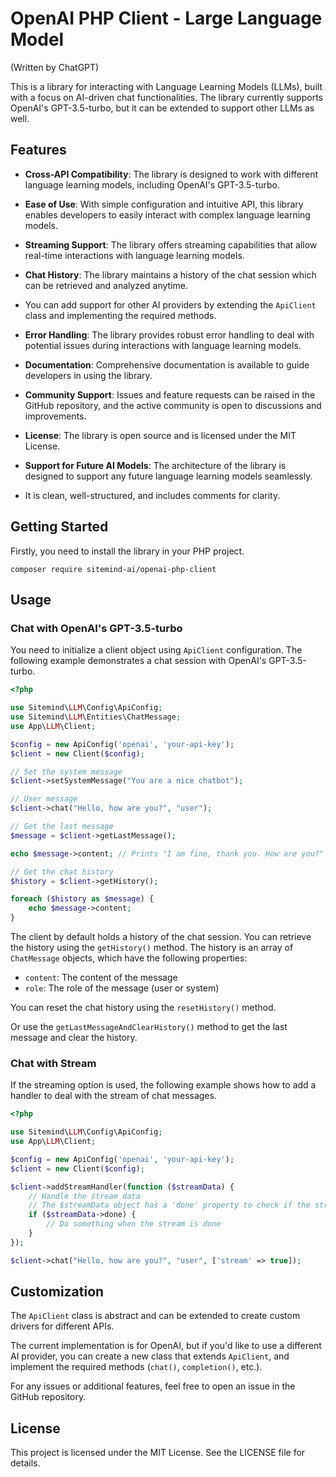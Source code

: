 # OpenAI PHP Client - Large Language Model
(Written by ChatGPT)

This is a library for interacting with Language Learning Models (LLMs), built with a focus on AI-driven chat functionalities. 
The library currently supports OpenAI's GPT-3.5-turbo, but it can be extended to support other LLMs as well.

## Features
- **Cross-API Compatibility**: The library is designed to work with different language learning models, including OpenAI's GPT-3.5-turbo.

- **Ease of Use**: With simple configuration and intuitive API, this library enables developers to easily interact with complex language learning models.

- **Streaming Support**: The library offers streaming capabilities that allow real-time interactions with language learning models.

- **Chat History**: The library maintains a history of the chat session which can be retrieved and analyzed anytime.

- You can add support for other AI providers by extending the `ApiClient` class and implementing the required methods.

- **Error Handling**: The library provides robust error handling to deal with potential issues during interactions with language learning models.

- **Documentation**: Comprehensive documentation is available to guide developers in using the library.

- **Community Support**: Issues and feature requests can be raised in the GitHub repository, and the active community is open to discussions and improvements.

- **License**: The library is open source and is licensed under the MIT License.

- **Support for Future AI Models**: The architecture of the library is designed to support any future language learning models seamlessly.

- It is clean, well-structured, and includes comments for clarity.

## Getting Started

Firstly, you need to install the library in your PHP project. 

```
composer require sitemind-ai/openai-php-client
```

## Usage

### Chat with OpenAI's GPT-3.5-turbo

You need to initialize a client object using `ApiClient` configuration. The following example demonstrates a chat session with OpenAI's GPT-3.5-turbo.

```php
<?php

use Sitemind\LLM\Config\ApiConfig;
use Sitemind\LLM\Entities\ChatMessage;
use App\LLM\Client;

$config = new ApiConfig('openai', 'your-api-key');
$client = new Client($config);

// Set the system message
$client->setSystemMessage("You are a nice chatbot");

// User message
$client->chat("Hello, how are you?", "user");

// Get the last message
$message = $client->getLastMessage();

echo $message->content; // Prints "I am fine, thank you. How are you?"

// Get the chat history
$history = $client->getHistory();

foreach ($history as $message) {
    echo $message->content;
}
```

The client by default holds a history of the chat session. You can retrieve the history using the `getHistory()` method. The history is an array of `ChatMessage` objects, which have the following properties:

- `content`: The content of the message
- `role`: The role of the message (user or system)

You can reset the chat history using the `resetHistory()` method.

Or use the `getLastMessageAndClearHistory()` method to get the last message and clear the history.

### Chat with Stream

If the streaming option is used, the following example shows how to add a handler to deal with the stream of chat messages.

```php
<?php

use Sitemind\LLM\Config\ApiConfig;
use App\LLM\Client;

$config = new ApiConfig('openai', 'your-api-key');
$client = new Client($config);

$client->addStreamHandler(function ($streamData) {
    // Handle the stream data
    // The $streamData object has a 'done' property to check if the stream is done
    if ($streamData->done) {
        // Do something when the stream is done
    }
});

$client->chat("Hello, how are you?", "user", ['stream' => true]);
```

## Customization

The `ApiClient` class is abstract and can be extended to create custom drivers for different APIs. 

The current implementation is for OpenAI, but if you'd like to use a different AI provider, you can create a new class that extends `ApiClient`, and implement the required methods (`chat()`, `completion()`, etc.).

For any issues or additional features, feel free to open an issue in the GitHub repository.

## License
This project is licensed under the MIT License. See the LICENSE file for details.
